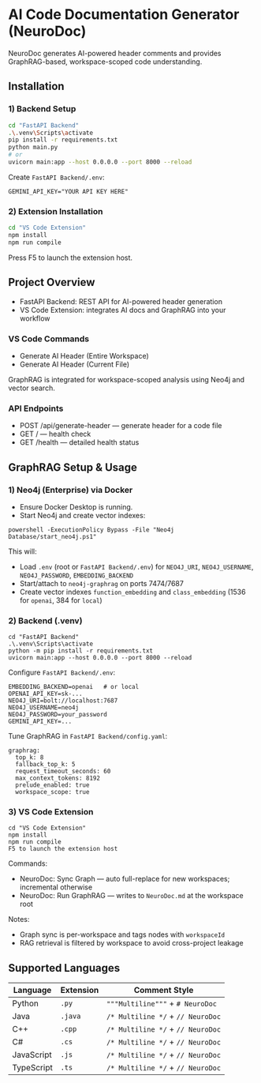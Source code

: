 # AI Code Documentation Generator (NeuroDoc)

NeuroDoc generates AI-powered header comments and provides GraphRAG-based, workspace-scoped code understanding.

## Installation

### 1) Backend Setup

```bash
cd "FastAPI Backend"
.\.venv\Scripts\activate
pip install -r requirements.txt
python main.py
# or
uvicorn main:app --host 0.0.0.0 --port 8000 --reload
```

Create `FastAPI Backend/.env`:

```
GEMINI_API_KEY="YOUR API KEY HERE"
```

### 2) Extension Installation

```bash
cd "VS Code Extension"
npm install
npm run compile
```

Press F5 to launch the extension host.

## Project Overview

- FastAPI Backend: REST API for AI-powered header generation
- VS Code Extension: integrates AI docs and GraphRAG into your workflow

### VS Code Commands

- Generate AI Header (Entire Workspace)
- Generate AI Header (Current File)

GraphRAG is integrated for workspace-scoped analysis using Neo4j and vector search.

### API Endpoints

- POST /api/generate-header — generate header for a code file
- GET / — health check
- GET /health — detailed health status

## GraphRAG Setup & Usage

### 1) Neo4j (Enterprise) via Docker

- Ensure Docker Desktop is running.
- Start Neo4j and create vector indexes:

```
powershell -ExecutionPolicy Bypass -File "Neo4j Database/start_neo4j.ps1"
```

This will:

- Load `.env` (root or `FastAPI Backend/.env`) for `NEO4J_URI`, `NEO4J_USERNAME`, `NEO4J_PASSWORD`, `EMBEDDING_BACKEND`
- Start/attach to `neo4j-graphrag` on ports 7474/7687
- Create vector indexes `function_embedding` and `class_embedding` (1536 for `openai`, 384 for `local`)

### 2) Backend (.venv)

```
cd "FastAPI Backend"
.\.venv\Scripts\activate
python -m pip install -r requirements.txt
uvicorn main:app --host 0.0.0.0 --port 8000 --reload
```

Configure `FastAPI Backend/.env`:

```
EMBEDDING_BACKEND=openai   # or local
OPENAI_API_KEY=sk-...
NEO4J_URI=bolt://localhost:7687
NEO4J_USERNAME=neo4j
NEO4J_PASSWORD=your_password
GEMINI_API_KEY=...
```

Tune GraphRAG in `FastAPI Backend/config.yaml`:

```
graphrag:
  top_k: 8
  fallback_top_k: 5
  request_timeout_seconds: 60
  max_context_tokens: 8192
  prelude_enabled: true
  workspace_scope: true
```

### 3) VS Code Extension

```
cd "VS Code Extension"
npm install
npm run compile
F5 to launch the extension host
```

Commands:

- NeuroDoc: Sync Graph — auto full-replace for new workspaces; incremental otherwise
- NeuroDoc: Run GraphRAG — writes to `NeuroDoc.md` at the workspace root

Notes:

- Graph sync is per-workspace and tags nodes with `workspaceId`
- RAG retrieval is filtered by workspace to avoid cross-project leakage

## Supported Languages

| Language   | Extension | Comment Style                     |
| ---------- | --------- | --------------------------------- |
| Python     | `.py`     | `"""Multiline"""` + `# NeuroDoc`  |
| Java       | `.java`   | `/* Multiline */` + `// NeuroDoc` |
| C++        | `.cpp`    | `/* Multiline */` + `// NeuroDoc` |
| C#         | `.cs`     | `/* Multiline */` + `// NeuroDoc` |
| JavaScript | `.js`     | `/* Multiline */` + `// NeuroDoc` |
| TypeScript | `.ts`     | `/* Multiline */` + `// NeuroDoc` |
